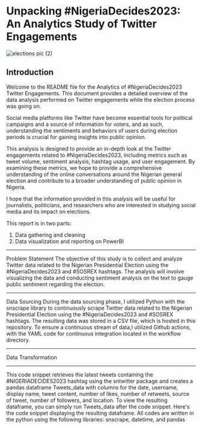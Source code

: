 # Unpacking #NigeriaDecides2023: An Analytics Study of Twitter Engagements

![elections pic (2)](https://user-images.githubusercontent.com/37171086/222526531-b6d04b37-0d90-4b63-93b4-76cf0a188a99.png)



Introduction
---
Welcome to the README file for the Analytics of #NigeriaDecides2023 Twitter Engagements. This document provides a detailed overview of the data analysis performed on Twitter engagements while the election process was going on.

Social media platforms like Twitter have become essential tools for political campaigns and a source of information for voters, and as such, understanding the sentiments and behaviors of users during election periods is crucial for gaining insights into public opinion.

This analysis is designed to provide an in-depth look at the Twitter engagements related to #NigeriaDecides2023, including metrics such as tweet volume, sentiment analysis, hashtag usage, and user engagement. By examining these metrics, we hope to provide a comprehensive understanding of the online conversations around the Nigerian general election and contribute to a broader understanding of public opinion in Nigeria.

I hope that the information provided in this analysis will be useful for journalists, politicians, and researchers who are interested in studying social media and its impact on elections.

This report is in two parts:
1. Data gathering and cleaning
2. Data visualization and reporting on PowerBI

---
Problem Statement
The objective of this study is to collect and analyze Twitter data related to the Nigerian Presidential Election using the #NigeriaDecides2023 and #SOSREX hashtags. The analysis will involve visualizing the data and conducting sentiment analysis on the text to gauge public sentiment regarding the election.

---
Data Sourcing
During the data sourcing phase, I utilized Python with the snscrape library to continuously scrape Twitter data related to the Nigerian Presidential Election using the #NigeriaDecides2023 and #SOSREX hashtags. The resulting data was stored in a CSV file, which is hosted in this repository. To ensure a continuous stream of data,I utilized Github actions, with the YAML code for continuous integration located in the workflow directory.

---
Data Transformation


---
This code snippet retrieves the latest tweets containing the #NIGERIADECIDES2023 hashtag using the sntwitter package and creates a pandas dataframe Tweets_data with columns for the date, username, display name, tweet content, number of likes, number of retweets, source of tweet, number of followers, and location. To view the resulting dataframe, you can simply run Tweets_data after the code snippet. Here's the code snippet displaying the resulting dataframe. All codes are written in the python using the following libraries: snscrape, datetime, and pandas
